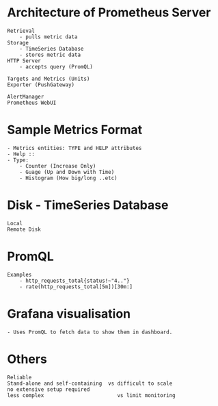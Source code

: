 # Architecture of Prometheus Server
	Retrieval
		- pulls metric data
	Storage
		- TimeSeries Database
		- stores metric data
	HTTP Server
		- accepts query (PromQL)

	Targets and Metrics (Units)
	Exporter (PushGateway)

	AlertManager
	Prometheus WebUI


# Sample Metrics Format
	- Metrics entities: TYPE and HELP attributes
	- Help ::
	- Type:
		- Counter (Increase Only)
		- Guage (Up and Down with Time)
		- Histogram (How big/long ..etc)
		

# Disk - TimeSeries Database
	Local
	Remote Disk
	
# PromQL
	Examples
		- http_requests_total{status!~"4.."}
		- rate(http_requests_total[5m])[30m:]

# Grafana visualisation
	- Uses PromQL to fetch data to show them in dashboard.
	
# Others
	Reliable
	Stand-alone and self-containing  vs difficult to scale
	no extensive setup required		 
	less complex						vs limit monitoring


		